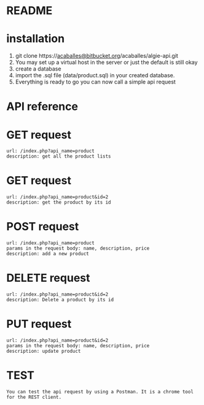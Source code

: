 # README #

# installation #
1. git clone https://acaballes@bitbucket.org/acaballes/algie-api.git
2. You may set up a virtual host in the server or just the default is still okay
3. create a database
4. import the .sql file (data/product.sql) in your created database.
5. Everything is ready to go you can now call a simple api request

# API reference #
# GET request #
	url: /index.php?api_name=product
	description: get all the product lists
	
# GET request #
	url: /index.php?api_name=product&id=2
	description: get the product by its id
	
# POST request #
	url: /index.php?api_name=product
	params in the request body: name, description, price
	description: add a new product
	
# DELETE request #
	url: /index.php?api_name=product&id=2
	description: Delete a product by its id
	
# PUT request #
	url: /index.php?api_name=product&id=2
	params in the request body: name, description, price
	description: update product
	
# TEST  #
	You can test the api request by using a Postman. It is a chrome tool for the REST client.